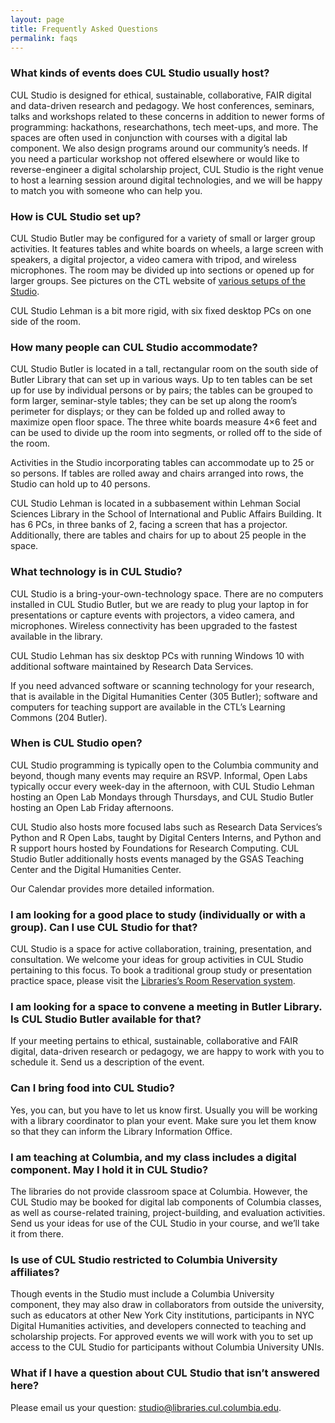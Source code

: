```yaml
---
layout: page
title: Frequently Asked Questions
permalink: faqs
---
```


### What kinds of events does CUL Studio usually host?

CUL Studio is designed for ethical, sustainable, collaborative, FAIR digital
and data-driven research and pedagogy.  We host conferences, seminars, talks
and workshops related to these concerns in addition to newer forms of
programming: hackathons, researchathons, tech meet-ups, and more. The spaces
are often used in conjunction with courses with a digital lab component. We
also design programs around our community’s needs. If you need a particular
workshop not offered elsewhere or would like to reverse-engineer a digital
scholarship project, CUL Studio is the right venue to host a learning session
around digital technologies, and we will be happy to match you with someone
who can help you.

### How is CUL Studio set up?

CUL Studio Butler may be configured for a variety of small or larger group
activities. It features tables and white boards on wheels, a large screen with
speakers, a digital projector, a video camera with tripod, and wireless
microphones. The room may be divided up into sections or opened up for larger
groups. See pictures on the CTL website of [various setups of the
Studio](http://ctl.columbia.edu/support/workshop-planning/208b-butler-library/).

CUL Studio Lehman is a bit more rigid, with six fixed desktop PCs on one side
of the room.

### How many people can CUL Studio accommodate?

CUL Studio Butler is located in a tall, rectangular room on the south side of
Butler Library that can set up in various ways. Up to ten tables can be set up
for use by individual persons or by pairs; the tables can be grouped to form
larger, seminar-style tables; they can be set up along the room’s perimeter
for displays; or they can be folded up and rolled away to maximize open floor
space.  The three white boards measure 4×6 feet and can be used to divide up
the room into segments, or rolled off to the side of the room.

Activities in the Studio incorporating tables can accommodate up to 25 or so
persons. If tables are rolled away and chairs arranged into rows, the Studio
can hold up to 40 persons.

CUL Studio Lehman is located in a subbasement within Lehman Social Sciences
Library in the School of International and Public Affairs Building. It has 6
PCs, in three banks of 2, facing a screen that has a projector. Additionally,
there are tables and chairs for up to about 25 people in the space.

### What technology is in CUL Studio?

CUL Studio is a bring-your-own-technology space. There are no computers
installed in CUL Studio Butler, but we are ready to plug your laptop in for
presentations or capture events with projectors, a video camera, and
microphones. Wireless connectivity has been upgraded to the fastest available
in the library.

CUL Studio Lehman has six desktop PCs with running Windows 10 with additional
software maintained by Research Data Services.

If you need advanced software or scanning technology for your research, that
is available in the Digital Humanities Center (305 Butler); software and
computers for teaching support are available in the CTL’s Learning Commons
(204 Butler).

### When is CUL Studio open?

CUL Studio programming is typically open to the Columbia community and beyond,
though many events may require an RSVP. Informal, Open Labs typically occur
every week-day in the afternoon, with CUL Studio Lehman hosting an Open Lab
Mondays through Thursdays, and CUL Studio Butler hosting an Open Lab Friday
afternoons.

CUL Studio also hosts more focused labs such as Research Data Services’s
Python and R Open Labs, taught by Digital Centers Interns, and Python and R
support hours hosted by Foundations for Research Computing. CUL Studio Butler
additionally hosts events managed by the GSAS Teaching Center and the Digital
Humanities Center. 

Our Calendar provides more detailed information.

### I am looking for a good place to study (individually or with a group). Can I use CUL Studio for that?

CUL Studio is a space for active collaboration, training, presentation, and
consultation. We welcome your ideas for group activities in CUL Studio
pertaining to this focus. To book a traditional group study or presentation
practice space, please visit the [Libraries’s Room Reservation
system](https://roomreservations.cul.columbia.edu/).

### I am looking for a space to convene a meeting in Butler Library. Is CUL Studio Butler available for that?

If your meeting pertains to ethical, sustainable, collaborative and FAIR
digital, data-driven research or pedagogy, we are happy to work with you to
schedule it. Send us a description of the event.

### Can I bring food into CUL Studio?

Yes, you can, but you have to let us know first. Usually you will be working
with a library coordinator to plan your event. Make sure you let them know so
that they can inform the Library Information Office.

### I am teaching at Columbia, and my class includes a digital component. May I hold it in CUL Studio?

The libraries do not provide classroom space at Columbia. However, the CUL
Studio may be booked for digital lab components of Columbia classes, as well
as course-related training, project-building, and evaluation activities. Send
us your ideas for use of the CUL Studio in your course, and we’ll take it from
there.

### Is use of CUL Studio restricted to Columbia University affiliates?

Though events in the Studio must include a Columbia University component, they
may also draw in collaborators from outside the university, such as educators
at other New York City institutions, participants in NYC Digital Humanities
activities, and developers connected to teaching and scholarship projects. For
approved events we will work with you to set up access to the CUL Studio for
participants without Columbia University UNIs.

### What if I have a question about CUL Studio that isn’t answered here?

Please email us your question: studio@libraries.cul.columbia.edu.
